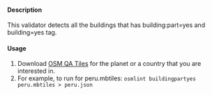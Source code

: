 #### Description

This validator detects all the buildings that has building:part=yes and building=yes tag.

#### Usage

1. Download [OSM QA Tiles](https://osmlab.github.io/osm-qa-tiles/) for the planet or a country that you are interested in. 
2. For example, to run for peru.mbtiles: `osmlint buildingpartyes peru.mbtiles > peru.json`
